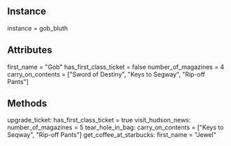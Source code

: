 ## Instance

instance = gob_bluth

## Attributes

first_name = "Gob"
has_first_class_ticket = false
number_of_magazines = 4
carry_on_contents = ["Sword of Destiny", "Keys to Segway", "Rip-off Pants"]

## Methods

upgrade_ticket: has_first_class_ticket = true
visit_hudson_news: number_of_magazines = 5
tear_hole_in_bag: carry_on_contents = ["Keys to Seqway", "Rip-off Pants"]
get_coffee_at_starbucks: first_name = "Jewel"
